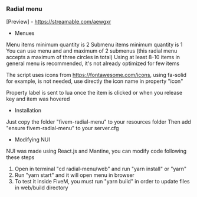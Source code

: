### Radial menu
[Preview] - https://streamable.com/aewgxr

- Menues

Menu items minimum quantity is 2
Submenu items minimum quantity is 1
You can use menu and and maximum of 2 submenus (this radial menu accepts a maximum of three circles in total)
Using at least 8-10 items in general menu is recommended, it's not already optimized for few items

The script uses icons from https://fontawesome.com/icons, using fa-solid for example, is not needed, use directly the icon name in property "icon"

Property label is sent to lua once the item is clicked or when you release key and item was hovered

- Installation

Just copy the folder "fivem-radial-menu" to your resources folder
Then add "ensure fivem-radial-menu" to your server.cfg

- Modifying NUI

NUI was made using React.js and Mantine, you can modify code following these steps

1. Open in terminal "cd radial-menu/web" and run "yarn install" or "yarn"
2. Run "yarn start" and it will open menu in browser
3. To test it inside FiveM, you must run "yarn build" in order to update files in web/build directory